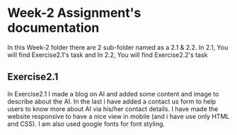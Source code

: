 # Week-2 Assignment's documentation

In this Week-2 folder there are 2 sub-folder named as a 2.1 & 2.2. In 2.1, You will find Exercise2.1's task and In 2.2, You will find Exercise2.2's task

## Exercise2.1
In Exercise2.1 I made a blog on AI and added some content and image to describe about the AI. In the last i have added a contact us form to help users to know more about AI via his/her contact details. I have made the website responsive to have a nice view in mobile (and i have use only HTML and CSS). I am also used google fonts for font styling.